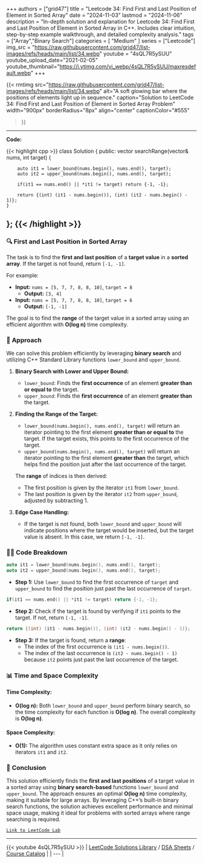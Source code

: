 
+++
authors = ["grid47"]
title = "Leetcode 34: Find First and Last Position of Element in Sorted Array"
date = "2024-11-03"
lastmod = "2024-11-06"
description = "In-depth solution and explanation for Leetcode 34: Find First and Last Position of Element in Sorted Array in C++. Includes clear intuition, step-by-step example walkthrough, and detailed complexity analysis."
tags = ["Array","Binary Search"]
categories = [
    "Medium"
]
series = ["Leetcode"]
img_src = "https://raw.githubusercontent.com/grid47/list-images/refs/heads/main/list/34.webp"
youtube = "4sQL7R5ySUU"
youtube_upload_date="2021-02-05"
youtube_thumbnail="https://i.ytimg.com/vi_webp/4sQL7R5ySUU/maxresdefault.webp"
+++


{{< rmtimg 
    src="https://raw.githubusercontent.com/grid47/list-images/refs/heads/main/list/34.webp" 
    alt="A soft glowing bar where the positions of elements light up in sequence."
    caption="Solution to LeetCode 34: Find First and Last Position of Element in Sorted Array Problem"
    width="900px"
    borderRadius="8px"
    align="center" 
    captionColor="#555"
>}}
---
**Code:**

{{< highlight cpp >}}
class Solution {
public:
    vector<int> searchRange(vector<int>& nums, int target) {
        
        auto it1 = lower_bound(nums.begin(), nums.end(), target);
        auto it2 = upper_bound(nums.begin(), nums.end(), target);

        if(it1 == nums.end() || *it1 != target) return {-1, -1};

        return {(int) (it1 - nums.begin()), (int) (it2 - nums.begin() - 1)};
    }
};
{{< /highlight >}}
---

### 🔍 **First and Last Position in Sorted Array**

The task is to find the **first and last position** of a **target value** in a **sorted array**. If the target is not found, return `[-1, -1]`.

For example:
- **Input:** `nums = [5, 7, 7, 8, 8, 10]`, `target = 8`
  - **Output:** `[3, 4]`
- **Input:** `nums = [5, 7, 7, 8, 8, 10]`, `target = 6`
  - **Output:** `[-1, -1]`

The goal is to find the **range** of the target value in a sorted array using an efficient algorithm with **O(log n)** time complexity.

### 🧠 **Approach**

We can solve this problem efficiently by leveraging **binary search** and utilizing C++ Standard Library functions `lower_bound` and `upper_bound`.

1. **Binary Search with Lower and Upper Bound:**
   - `lower_bound`: Finds the **first occurrence** of an element **greater than or equal to** the target.
   - `upper_bound`: Finds the **first occurrence** of an element **greater than** the target.
   
2. **Finding the Range of the Target:**
   - `lower_bound(nums.begin(), nums.end(), target)` will return an iterator pointing to the first element **greater than or equal to** the target. If the target exists, this points to the first occurrence of the target.
   - `upper_bound(nums.begin(), nums.end(), target)` will return an iterator pointing to the first element **greater than** the target, which helps find the position just after the last occurrence of the target.
   
   The **range** of indices is then derived:
   - The first position is given by the iterator `it1` from `lower_bound`.
   - The last position is given by the iterator `it2` from `upper_bound`, adjusted by subtracting 1.

3. **Edge Case Handling:**
   - If the target is not found, both `lower_bound` and `upper_bound` will indicate positions where the target would be inserted, but the target value is absent. In this case, we return `[-1, -1]`.

### 🧑‍💻 **Code Breakdown**

```cpp
auto it1 = lower_bound(nums.begin(), nums.end(), target);
auto it2 = upper_bound(nums.begin(), nums.end(), target);
```
- **Step 1:** Use `lower_bound` to find the first occurrence of `target` and `upper_bound` to find the position just past the last occurrence of `target`.

```cpp
if(it1 == nums.end() || *it1 != target) return {-1, -1};
```
- **Step 2:** Check if the target is found by verifying if `it1` points to the target. If not, return `[-1, -1]`.

```cpp
return {(int) (it1 - nums.begin()), (int) (it2 - nums.begin() - 1)};
```
- **Step 3:** If the target is found, return a **range**:
  - The index of the first occurrence is `(it1 - nums.begin())`.
  - The index of the last occurrence is `(it2 - nums.begin() - 1)` because `it2` points just past the last occurrence of the target.

### 📊 **Time and Space Complexity**

#### **Time Complexity:**
- **O(log n):** Both `lower_bound` and `upper_bound` perform binary search, so the time complexity for each function is **O(log n)**. The overall complexity is **O(log n)**.

#### **Space Complexity:**
- **O(1):** The algorithm uses constant extra space as it only relies on iterators `it1` and `it2`.

### 🚀 **Conclusion**

This solution efficiently finds the **first and last positions** of a target value in a sorted array using **binary search-based** functions `lower_bound` and `upper_bound`. The approach ensures an optimal **O(log n)** time complexity, making it suitable for large arrays. By leveraging C++’s built-in binary search functions, the solution achieves excellent performance and minimal space usage, making it ideal for problems with sorted arrays where range searching is required.

[`Link to LeetCode Lab`](https://leetcode.com/problems/find-first-and-last-position-of-element-in-sorted-array/description/)

---
{{< youtube 4sQL7R5ySUU >}}
| [LeetCode Solutions Library](https://grid47.xyz/leetcode/) / [DSA Sheets](https://grid47.xyz/sheets/) / [Course Catalog](https://grid47.xyz/courses/) |
| --- |
